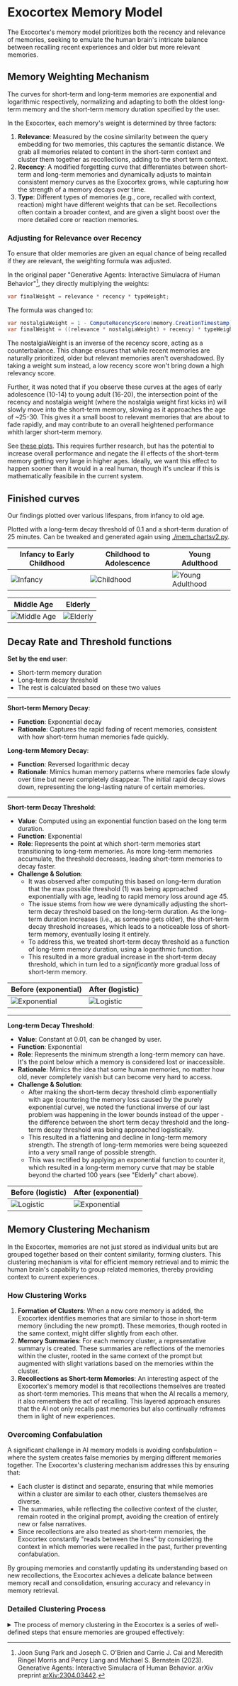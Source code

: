 # Exocortex Memory Model

The Exocortex's memory model prioritizes both the recency and relevance of memories, seeking to emulate the human brain's intricate balance between recalling recent experiences and older but more relevant memories.

## Memory Weighting Mechanism

The curves for short-term and long-term memories are exponential and logarithmic respectively, normalizing and adapting to both the oldest long-term memory and the short-term memory duration specified by the user.

In the Exocortex, each memory's weight is determined by three factors:
1. **Relevance**: Measured by the cosine similarity between the query embedding for two memories, this captures the semantic distance. We grab all memories related to content in the short-term context and cluster them together as recollections, adding to the short term context. 
2. **Recency**: A modified forgetting curve that differentiates between short-term and long-term memories and dynamically adjusts to maintain consistent memory curves as the Exocortex grows, while capturing how the strength of a memory decays over time.
3. **Type**: Different types of memories (e.g., core, recalled with context, reaction) might have different weights that can be set. Recollections often contain a broader context, and are given a slight boost over the more detailed core or reaction memories.

### Adjusting for Relevance over Recency

To ensure that older memories are given an equal chance of being recalled if they are relevant, the weighting formula was adjusted.

In the original paper "Generative Agents: Interactive Simulacra of Human Behavior"[^1], they directly multiplying the weights:

```cs
var finalWeight = relevance * recency * typeWeight;
```
The formula was changed to:

```cs
var nostalgiaWeight = 1 - ComputeRecencyScore(memory.CreationTimestamp); // Inverse of recency
var finalWeight = ((relevance * nostalgiaWeight) + recency) * typeWeight;
```

The nostalgiaWeight is an inverse of the recency score, acting as a counterbalance. This change ensures that while recent memories are naturally prioritized, older but relevant memories aren't overshadowed. By taking a weight sum instead, a low recency score won't bring down a high relevancy score.

Further, it was noted that if you observe these curves at the ages of early adolescence (10-14) to young adult (16-20), the intersection point of the recency and nostalgia weight (where the nostalgia weight first kicks in) will slowly move into the short-term memory, slowing as it approaches the age of ~25-30. This gives it a small boost to relevant memories that are about to fade rapidly, and may contribute to an overall heightened performance whith larger short-term memory.

See [these plots](./5days%20to%2030years). This requires further research, but has the potential to increase overall performance and negate the ill effects of the short-term memory getting very large in higher ages. Ideally, we want this effect to happen sooner than it would in a real human, though it's unclear if this is mathematically feasibile in the current system.

## Finished curves

Our findings plotted over various lifespans, from infancy to old age.

Plotted with a long-term decay threshold of 0.1 and a short-term duration of 25 minutes. Can be tweaked and generated again using [./mem_chartsv2.py](./mem_chartsv2.py).

| Infancy to Early Childhood      | Childhood to Adolescence      | Young Adulthood             |
| ------------------------------ | ---------------------------- | --------------------------- |
| ![Infancy](combined_memory_decay_2x2_Infancy_to_Early_Childhood.png) | ![Childhood](combined_memory_decay_2x2_Childhood_to_Adolescence.png) | ![Young Adulthood](combined_memory_decay_2x2_Young_Adulthood.png) |

| Middle Age                     | Elderly                      |
| ------------------------------ | ---------------------------- |
| ![Middle Age](combined_memory_decay_2x2_Middle_Age.png) | ![Elderly](combined_memory_decay_2x2_Elderly.png) |

## Decay Rate and Threshold functions 

**Set by the end user**:
- Short-term memory duration 
- Long-term decay threshold
- The rest is calculated based on these two values

---

**Short-term Memory Decay**:
- **Function**: Exponential decay
- **Rationale**: Captures the rapid fading of recent memories, consistent with how short-term human memories fade quickly.

**Long-term Memory Decay**:
- **Function**: Reversed logarithmic decay
- **Rationale**: Mimics human memory patterns where memories fade slowly over time but never completely disappear. The initial rapid decay slows down, representing the long-lasting nature of certain memories.

---

**Short-term Decay Threshold**:

- **Value**: Computed using an exponential function based on the long term duration.
- **Function**: Exponential
- **Role**: Represents the point at which short-term memories start transitioning to long-term memories. As more long-term memories accumulate, the threshold decreases, leading short-term memories to decay faster.
- **Challenge & Solution**: 
    - It was observed after computing this based on long-term duration that the max possible threshold (1) was being approached exponentially with age, leading to rapid memory loss around age 45.
    - The issue stems from how we were dynamically adjusting the short-term decay threshold based on the long-term duration. As the long-term duration increases (i.e., as someone gets older), the short-term decay threshold increases, which leads to a noticeable loss of short-term memory, eventually losing it entirely.
    - To address this, we treated short-term decay threshold as a function of long-term memory duration, using a logarithmic function.
    - This resulted in a more gradual increase in the short-term decay threshold, which in turn led to a _significantly_ more gradual loss of short-term memory.

| Before (exponential)             | After (logistic)             |
| -------------------------------- | ---------------------------- |
| ![Exponential](pre_short_term_threshold_fix_threshold_over_age_exponential.png) | ![Logistic](pre_short_term_threshold_fix_threshold_over_age_logistic.png) |

---

**Long-term Decay Threshold**:
- **Value**: Constant at 0.01, can be changed by user.
- **Function**: Exponential
- **Role**: Represents the minimum strength a long-term memory can have. It's the point below which a memory is considered lost or inaccessible.
- **Rationale**: Mimics the idea that some human memories, no matter how old, never completely vanish but can become very hard to access.
- **Challenge & Solution**:
  - After making the short-term decay threshold climb exponentially with age (countering the memory loss caused by the purely exponential curve), we noted the functional inverse of our last problem was happening in the lower bounds instead of the upper - the difference between the short term decay threshold and the long-term decay threshold was being approached logistically.
  - This resulted in a flattening and decline in long-term memory strength. The strength of long-term memories were being squeezed into a very small range of possible strength.
  - This was rectified by applying an exponential function to counter it, which resulted in a long-term memory curve that may be stable beyond the charted 100 years (see "Elderly" chart above).

| Before (logistic)                                      | After (exponential)                                  |
| ------------------------------------------------------- | ---------------------------------------------------- |
| ![Logistic](post_short_term_threshold_fix_threshold_over_age_logistic.png) | ![Exponential](post_short_term_threshold_fix_threshold_over_age_exponential.png) |


## Memory Clustering Mechanism

In the Exocortex, memories are not just stored as individual units but are grouped together based on their content similarity, forming clusters. This clustering mechanism is vital for efficient memory retrieval and to mimic the human brain's capability to group related memories, thereby providing context to current experiences.

### How Clustering Works

1. **Formation of Clusters**: When a new core memory is added, the Exocortex identifies memories that are similar to those in short-term memory (including the new prompt). These memories, though rooted in the same context, might differ slightly from each other.
2. **Memory Summaries**: For each memory cluster, a representative summary is created. These summaries are reflections of the memories within the cluster, rooted in the same context of the prompt but augmented with slight variations based on the memories within the cluster.
3. **Recollections as Short-term Memories**: An interesting aspect of the Exocortex's memory model is that recollections themselves are treated as short-term memories. This means that when the AI recalls a memory, it also remembers the act of recalling. This layered approach ensures that the AI not only recalls past memories but also continually reframes them in light of new experiences. 

### Overcoming Confabulation

A significant challenge in AI memory models is avoiding confabulation – where the system creates false memories by merging different memories together. The Exocortex's clustering mechanism addresses this by ensuring that:

- Each cluster is distinct and separate, ensuring that while memories within a cluster are similar to each other, clusters themselves are diverse.
- The summaries, while reflecting the collective context of the cluster, remain rooted in the original prompt, avoiding the creation of entirely new or false narratives.
- Since recollections are also treated as short-term memories, the Exocortex constantly "reads between the lines" by considering the context in which memories were recalled in the past, further preventing confabulation.

By grouping memories and constantly updating its understanding based on new recollections, the Exocortex achieves a delicate balance between memory recall and consolidation, ensuring accuracy and relevancy in memory retrieval.


### Detailed Clustering Process

<details><summary>The process of memory clustering in the Exocortex is a series of well-defined steps that ensure memories are grouped effectively:</summary>


1. **Embedding Generation**:
   - For every new memory or prompt, an embedding vector is generated. This vector represents the content of the memory in a form that can be used to compute similarities with other memories.
   - Embeddings are crucial for the clustering mechanism as they condense the content of memories into a format that allows for efficient comparison.

2. **Memory Similarity Computation**:
   - The Exocortex computes the similarity between the embedding of the new memory and the embeddings of all existing memories.
   - This step identifies which memories are relevant to the current prompt and should be considered for clustering.

3. **Dimensionality Reduction using UMAP**:
   - Given the high-dimensional nature of memory embeddings, it's essential to reduce their dimensionality for efficient clustering.
   - UMAP (Uniform Manifold Approximation and Projection) is used to reduce the dimensionality of embeddings, preserving as much of the local and global structure as possible.

4. **Memory Clustering with HDBSCAN**:
   - The dimensionality-reduced embeddings are then clustered using the HDBSCAN algorithm.
   - HDBSCAN (Hierarchical Density-Based Spatial Clustering of Applications with Noise) groups memories based on their density in the embedding space. It's particularly suited for data with varying cluster densities and can identify noise (memories that don't belong to any cluster).

5. **Cluster Summarization**:
   - For each cluster identified, a representative summary is generated. This summary encapsulates the common themes or content of all memories within the cluster.
   - The summary is rooted in the context of the original prompt but contains nuances from all memories in the cluster.

6. **Storing Recollections**:
   - The act of recalling and summarizing memories is itself stored as a new memory in the Exocortex.
   - This ensures that the context and nuances of every recollection are preserved and can influence future recalls.

By following this structured approach, the Exocortex ensures that memories are not only stored efficiently but also recalled in a manner that preserves their context and relevance.
</details>

[^1]: Joon Sung Park and Joseph C. O'Brien and Carrie J. Cai and Meredith Ringel Morris and Percy Liang and Michael S. Bernstein (2023). Generative Agents: Interactive Simulacra of Human Behavior. arXiv preprint [arXiv:2304.03442](https://arxiv.org/abs/2304.03442).
